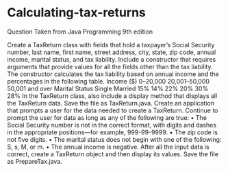 # Calculating-tax-returns
Question Taken from Java Programming 9th edition

Create a TaxReturn class with fields that hold a taxpayer’s Social Security number, last name, first name, street address, city, state, zip code, annual income, marital status, and tax liability. Include a constructor that requires arguments that provide values for all the fields other than the tax liability. The constructor calculates the tax liability based on annual income and the percentages in the following table.
    Income ($)
0–20,000 20,001–50,000 50,001 and over
Marital Status
Single Married
15% 14% 22% 20% 30% 28%
  In the TaxReturn class, also include a display method that displays all the TaxReturn data. Save the file as TaxReturn.java.
Create an application that prompts a user for the data needed to create a TaxReturn. Continue to prompt the user for data as long as any of the following are true:
• The Social Security number is not in the correct format, with digits and dashes in the appropriate positions—for example, 999-99-9999.
• The zip code is not five digits.
• The marital status does not begin with one of the following: S, s, M, or m.
• The annual income is negative.
After all the input data is correct, create a TaxReturn object and then display its values. Save the file as PrepareTax.java.

